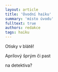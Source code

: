```yaml
---
layout: article
title: 'Úvodní haiku'
summary: 'místo úvodu'
fulltext: true
authors: redakce
tags: haiku
---
```


Otisky v blátě!

Aprílový šprým či past

na detektiva?
